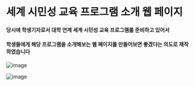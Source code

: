 # 세계 시민성 교육 프로그램 소개 웹 페이지

#### 당시에 학생기자로서 대학 연계 세계 시민성 교육 프로그램를 준비하고 있어서 
#### 학생들에게 해당 프로그램을 소개해보는 웹 페이지를 만들어보면 좋겠다는 의도로 제작하였습니다

![image](https://github.com/user-attachments/assets/40ee17eb-bdcc-42b5-ba0c-c34ec6e315f2)

![image](https://github.com/user-attachments/assets/82254279-6f5a-4c18-992e-34063d2c811e)


